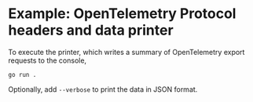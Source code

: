 # Example: OpenTelemetry Protocol headers and data printer

To execute the printer, which writes a summary of OpenTelemetry export
requests to the console,

```
go run .
```

Optionally, add `--verbose` to print the data in JSON format.
